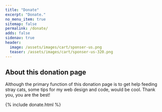 ```yaml
---
title: "Donate"
excerpt: "Donate."
no_menu_item: true
sitemap: false
permalink: /donate/
adds: false
sidenav: true
header:
  image: /assets/images/cart/sponser-us.png
  teaser: /assets/images/cart/sponser-us-320.png
---
```


## About this donation page

Although the primary function of this donation page is to get help feeding stray cats, some tips for my web design and code, would be cool. Thank you, you are the best!

{% include donate.html %}
